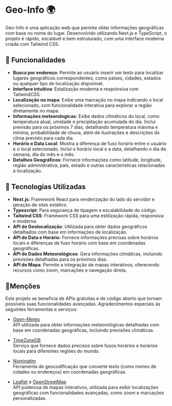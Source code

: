 # Geo-Info 🌍

Geo-Info é uma aplicação web que permite obter informações geográficas com base no nome do lugar. Desenvolvido utilizando Next.js e TypeScript, o projeto é rápido, escalável e bem estruturado, com uma interface moderna criada com Tailwind CSS.

## 🎯 Funcionalidades

- **Busca por endereço**: Permite ao usuário inserir um texto para localizar lugares geográficos correspondentes, como países, cidades, estados ou qualquer tipo de localização disponível.
- **Interface intuitiva**: Estalização moderna e respoinsiva com TailwindCSS.
- **Localização no mapa**: Exibe uma marcação no mapa indicando o local selecionado, com funcionalidade interativa para explorar a região diretamente no mapa.
- **Informações meteorologicas**: Exibe dados climáticos do local, como temperatura atual, umidade e precipitação acumulada do dia. Inclui previsão para os próximos 7 dias, detalhando temperatura máxima e mínima, probabilidade de chuva, além de ilustrações e descrições do clima previsto para cada dia.
- **Horário e Data Local**: Mostra a diferença de fuso horário entre o usuário e o local selecionado. Inclui o horário local e a data, detalhando o dia da semana, dia do mês e o mês.
- **Detalhes Geográficos**: Fornece informações como latitude, longitude, região administrativa, país, estado e outras características relacionadas à localização.

## 🚀 Tecnologias Utilizadas

- **Next.js**: Framework React para renderização do lado do servidor e geração de sites estático.
- **Typescript**: Para segurança de tipagem e escalabilidade do código.
- **Tailwind CSS**: Framework CSS para uma estilização rápida, responsiva e moderna.
- **API de Geolocalização**: Utilizada para obter dados geográficos detalhados com base em informações de localização.
- **API de Data e Horário**: Fornece informações precisas sobre horários locais e diferenças de fuso horário com base em coordenadas geográficas.
- **API de Dados Meteorológicos**: Gera informações climáticas, incluindo previsões detalhadas para os próximos dias.
- **API de Mapa**: Permite a integração de mapas interativos, oferecendo recursos como zoom, marcações e navegação direta.

## 🏅Menções

Este projeto se beneficia de APIs gratuitas e de código aberto que tornam possíveis suas funcionalidades avançadas. Agradecimentos especiais às seguintes ferramentas e serviços:

- [Open-Meteo](https://open-meteo.com/)  
  API utilizada para obter informações meteorológicas detalhadas com base em coordenadas geográficas, incluindo previsões climáticas.

- [TimeZoneDB](https://timezonedb.com/)  
  Serviço que fornece dados precisos sobre fusos horários e horários locais para diferentes regiões do mundo.

- [Nominatim](https://nominatim.org/release-docs/latest/)  
  Ferramenta de geocodificação que converte texto (como nomes de cidades ou endereços) em coordenadas geográficas.

- [Leaflet](https://leafletjs.com/) e [OpenStreetMap](https://www.openstreetmap.org/)  
  API poderosa de mapas interativos, utilizada para exibir localizações geográficas com funcionalidades avançadas, como zoom e marcações personalizadas.
